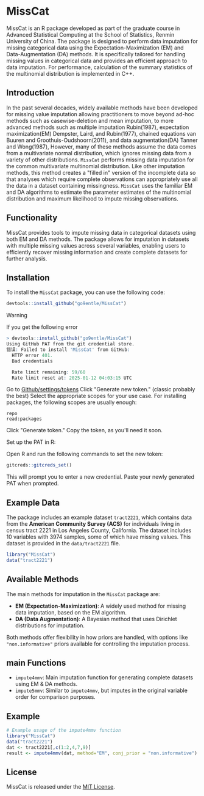 

# MissCat

MissCat is an R package developed as part of the graduate course in Advanced Statistical Computing at the School of Statistics, Renmin University of China. The package is designed to perform data imputation for missing categorical data using the Expectation-Maximization (EM) and Data-Augmentation (DA) methods. It is specifically tailored for handling missing values in categorical data and provides an efficient approach to data imputation. For performance, calculation of the summary statistics of the multinomial distribution is implemented in C++.

## Introduction

In the past several decades, widely available methods have been developed for missing value imputation allowing practitioners to move beyond ad-hoc methods such as casewise-deletion and mean imputation, to more advanced methods such as multiple imputation Rubin(1987), expectation maximization(EM) Dempster, Laird, and Rubin(1977), chained equations van Buuren and Groothuis-Oudshoorn(2011), and data augmentation(DA) Tanner and Wong(1987), However, many of these methods assume the data comes from a multivariate normal distribution, which ignores missing data from a variety of other distributions. `MissCat` performs missing data imputation for the common multivariate multinomial distribution. Like other imputation methods, this method creates a "filled in" version of the incomplete data so that analyses which require complete observations can appropriately use all the data in a dataset containing missingness. `MissCat` uses the familiar EM and DA algorithms to estimate the parameter estimates of the multinomial distribution and maximum likelihood to impute missing observations.

## Functionality

MissCat provides tools to impute missing data in categorical datasets using both EM and DA methods. The package allows for imputation in datasets with multiple missing values across several variables, enabling users to efficiently recover missing information and create complete datasets for further analysis.

## Installation

To install the `MissCat` package, you can use the following code:

```R
devtools::install_github("go9entle/MissCat")
```

> [!Warning]
>
> If you get the following error
>
> ```R
> > devtools::install_github("go9entle/MissCat")
> Using GitHub PAT from the git credential store.
> 错误: Failed to install 'MissCat' from GitHub:
>   HTTP error 401.
>   Bad credentials
> 
>   Rate limit remaining: 59/60
>   Rate limit reset at: 2025-01-12 04:03:15 UTC
> ```
>
> Go to [Github/settings/tokens](https://github.com/settings/tokens)
> Click "Generate new token." (classic probably the best)
> Select the appropriate scopes for your use case. For installing packages, the following scopes are usually enough:
>
> ```github
> repo
> read:packages
> ```
>
> Click "Generate token."
> Copy the token, as you'll need it soon.
>
> Set up the PAT in R:
>
> Open R and run the following commands to set the new token:
>
> ```R
> gitcreds::gitcreds_set()
> ```
>
> This will prompt you to enter a new credential. Paste your newly generated PAT when prompted.



## Example Data

The package includes an example dataset `tract2221`, which contains data from the **American Community Survey (ACS)** for individuals living in census tract 2221 in Los Angeles County, California. The dataset includes 10 variables with 3974 samples, some of which have missing values. This dataset is provided in the `data/tract2221` file.

```R
library("MissCat")
data("tract2221")
```

## Available Methods

The main methods for imputation in the `MissCat` package are:

- **EM (Expectation-Maximization)**: A widely used method for missing data imputation, based on the EM algorithm.
- **DA (Data Augmentation)**: A Bayesian method that uses Dirichlet distributions for imputation.

Both methods offer flexibility in how priors are handled, with options like `"non.informative"` priors available for controlling the imputation process.





## main Functions

- `impute4mmv`: Main imputation function for generating complete datasets using EM & DA methods.
- `impute5mmv`: Similar to `impute4mmv`, but imputes in the original variable order for comparison purposes.

## Example

```R
# Example usage of the impute4mmv function
library("MissCat")
data("tract2221")
dat <- tract2221[,c(1:2,4,7,9)]
result <- impute4mmv(dat, method="EM", conj_prior = "non.informative")

```

## License

MissCat is released under the [MIT License](LICENSE).

